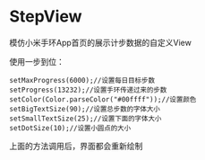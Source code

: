 # StepView
模仿小米手环App首页的展示计步数据的自定义View

使用一步到位：

```
setMaxProgress(6000);//设置每日目标步数
setProgress(13232);//设置手环传递过来的步数
setColor(Color.parseColor("#00ffff"));//设置颜色
setBigTextSize(90);//设置总步数的字体大小
setSmallTextSize(25);//设置下面的字体大小
setDotSize(10);//设置小圆点的大小
```

上面的方法调用后，界面都会重新绘制